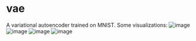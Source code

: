 # vae
A variational autoencoder trained on MNIST. Some visualizations:
![image](https://github.com/mhsiu01/vae/assets/78574718/13b5113f-d2ba-448f-a28d-9cca980e8d67)
![image](https://github.com/mhsiu01/vae/assets/78574718/45431a97-59dd-45ec-a9a3-239dbef46dba)
![image](https://github.com/mhsiu01/vae/assets/78574718/4d74f844-cd56-4b9c-b20f-489080a8d8d4)
![image](https://github.com/mhsiu01/vae/assets/78574718/cbe6e89c-4066-48ec-9059-39b8e5f690e0)
